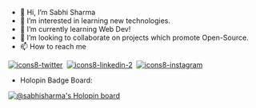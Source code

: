- 👋 Hi, I’m Sabhi Sharma
- 👀 I’m interested in learning new technologies.
- 🌱 I’m currently learning Web Dev!
- 💞️ I’m looking to collaborate on projects which promote Open-Source.
- 📫 How to reach me 

[![icons8-twitter](https://user-images.githubusercontent.com/100849696/197336404-f0676e26-dde7-472f-949a-e390bba3eac5.svg)](https://twitter.com/SabhiSharma4)&nbsp;
[![icons8-linkedin-2](https://user-images.githubusercontent.com/100849696/197336413-affeddd1-513a-4f55-848b-77197d6f5311.svg)](https://www.linkedin.com/in/sabhi-sharma-1a632a239/?originalSubdomain=in)&nbsp;
[![icons8-instagram](https://user-images.githubusercontent.com/100849696/197336416-1ed0f6e8-da4a-4c2b-a008-fd0e8bf49da0.svg)](https://www.instagram.com/sabhisharma_/?next=%2F)&nbsp;


- Holopin Badge Board:

[![@sabhisharma's Holopin board](https://holopin.io/api/user/board?user=sabhisharma)](https://holopin.io/@sabhisharma)

<!---
sabhisharma-ise/sabhisharma-ise is a ✨ special ✨ repository because its `README.md` (this file) appears on your GitHub profile.
You can click the Preview link to take a look at your changes.
--->
